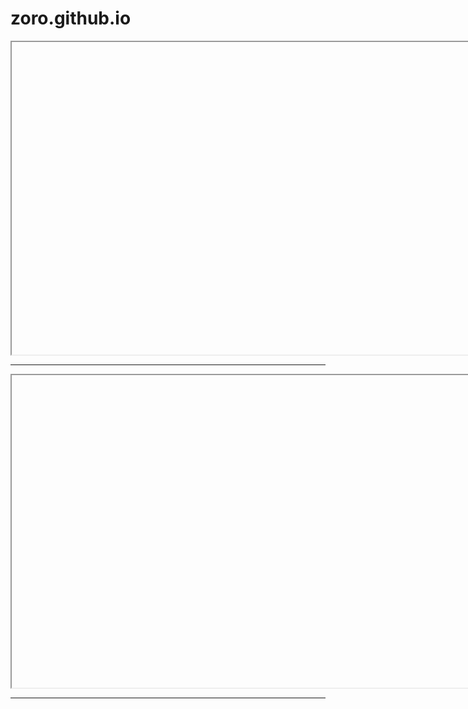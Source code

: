 # zoro.github.io
<!DOCTYPE html>
<html>
<head>
    <title>我的网页</title>
</head>
<body>
    <iframe src="C:\Users\91987\Desktop\论文\文献\文献1.pdf" width="800" height="500"></iframe>
    <hr>
    <iframe src="C:\Users\91987\Desktop\论文\文献\文献2.pdf" width="800" height="500"></iframe>
    <hr>

</body>
</html>
